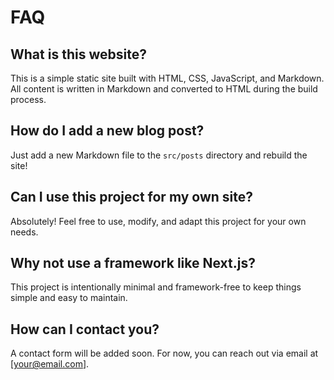 # FAQ

## What is this website?
This is a simple static site built with HTML, CSS, JavaScript, and Markdown. All content is written in Markdown and converted to HTML during the build process.

## How do I add a new blog post?
Just add a new Markdown file to the `src/posts` directory and rebuild the site!

## Can I use this project for my own site?
Absolutely! Feel free to use, modify, and adapt this project for your own needs.

## Why not use a framework like Next.js?
This project is intentionally minimal and framework-free to keep things simple and easy to maintain.

## How can I contact you?
A contact form will be added soon. For now, you can reach out via email at [your@email.com]. 